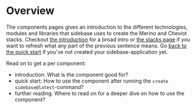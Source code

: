 # Overview

The components pages gives an introduction to the different technologies, modules and libraries that sidebase uses to create the Merino and Cheviot stacks. Checkout [the introduction](/sidebase) for a broad intro or [the stacks page](/sidebase/welcome/stacks) if you want to refresh what any part of the previous sentence means. Go [back to the quick start](/sidebase/welcome/quick-start) if you've not created your sidebase-application yet.

Read on to get a per component:
- introduction: What is the component good for?
- quick start: How to use the component after running the `create sidebase@latest`-command?
- further reading: Where to read on for a deeper dive on how to use the component?
